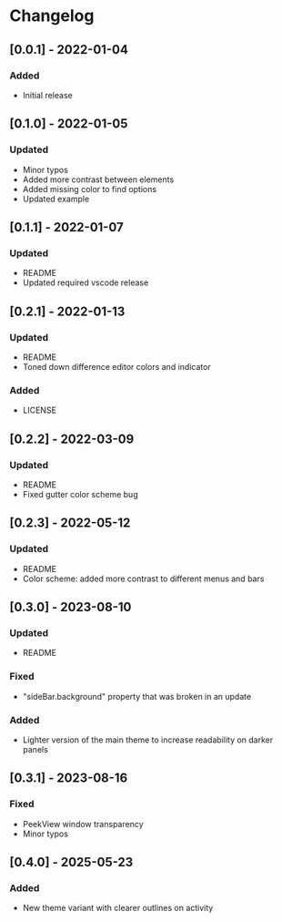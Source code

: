 # Changelog

## [0.0.1] - 2022-01-04
### Added
- Initial release

## [0.1.0] - 2022-01-05
### Updated
- Minor typos
- Added more contrast between elements
- Added missing color to find options
- Updated example

## [0.1.1] - 2022-01-07
### Updated
- README
- Updated required vscode release

## [0.2.1] - 2022-01-13
### Updated
- README
- Toned down difference editor colors and indicator

### Added
- LICENSE

## [0.2.2] - 2022-03-09
### Updated
- README
- Fixed gutter color scheme bug

## [0.2.3] - 2022-05-12
### Updated
- README
- Color scheme: added more contrast to different menus and bars

## [0.3.0] - 2023-08-10
### Updated
- README

### Fixed
- "sideBar.background" property that was broken in an update

### Added
- Lighter version of the main theme to increase readability on darker panels

## [0.3.1] - 2023-08-16
### Fixed
- PeekView window transparency
- Minor typos

## [0.4.0] - 2025-05-23
### Added
- New theme variant with clearer outlines on activity
